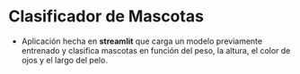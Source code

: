 # Clasificador de Mascotas 
* Aplicación hecha en **streamlit** que carga un modelo previamente entrenado y clasifica mascotas en función del peso, la altura, el color de ojos y el largo del pelo.